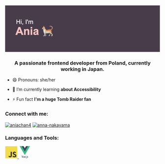 <img src="./header.png"
     alt="Hi I'm Ania" />
<h3 align="center">A passionate frontend developer from Poland, currently working in Japan.</h3>

- 😄 Pronouns: she/her

- 🌱 I’m currently learning **about Accessibility**

- ⚡ Fun fact **I'm a huge Tomb Raider fan**

<h3 align="left">Connect with me:</h3>
<p align="left">
<a href="https://twitter.com/aniachan4" target="blank"><img align="center" src="https://raw.githubusercontent.com/rahuldkjain/github-profile-readme-generator/master/src/images/icons/Social/twitter.svg" alt="aniachan4" height="30" width="40" /></a>
<a href="https://linkedin.com/in/anna-nakayama" target="blank"><img align="center" src="https://raw.githubusercontent.com/rahuldkjain/github-profile-readme-generator/master/src/images/icons/Social/linked-in-alt.svg" alt="anna-nakayama" height="30" width="40" /></a>
</p>

<h3 align="left">Languages and Tools:</h3>
<p align="left"> <a href="https://developer.mozilla.org/en-US/docs/Web/JavaScript" target="_blank" rel="noreferrer"> <img src="https://raw.githubusercontent.com/devicons/devicon/master/icons/javascript/javascript-original.svg" alt="javascript" width="40" height="40"/> </a> <a href="https://vuejs.org/" target="_blank" rel="noreferrer"> <img src="https://raw.githubusercontent.com/devicons/devicon/master/icons/vuejs/vuejs-original-wordmark.svg" alt="vuejs" width="40" height="40"/> </a> </p>
